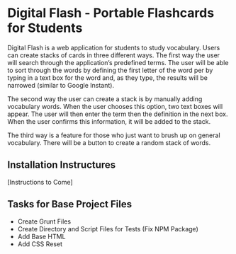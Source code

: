 Digital Flash - Portable Flashcards for Students 
================================================

Digital Flash is a web application for students to study vocabulary.  Users can create stacks of cards in three different ways.  The first way the user will search through the application’s predefined terms.  The user will be able to sort through the words by defining the first letter of the word per by typing in a text box for the word and, as they type, the results will be narrowed (similar to Google Instant).

The second way the user can create a stack is by manually adding vocabulary words.  When the user chooses this option, two text boxes will appear.  The user will then enter the term then the definition in the next box.  When the user confirms this information, it will be added to the stack.

The third way is a feature for those who just want to brush up on general vocabulary.  There will be a button to create a random stack of words.

## Installation Instructures

[Instructions to Come]

## Tasks for Base Project Files
- Create Grunt Files
- Create Directory and Script Files for Tests (Fix NPM Package)
- Add Base HTML
- Add CSS Reset

